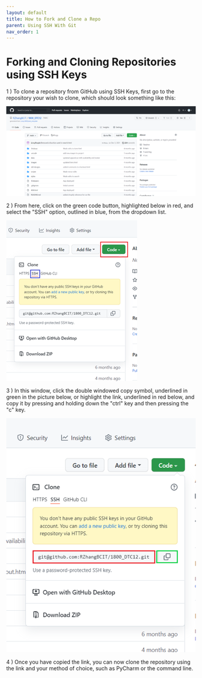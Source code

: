 ```yaml
---
layout: default
title: How to Fork and Clone a Repo
parent: Using SSH With Git
nav_order: 1
---
```


# Forking and Cloning Repositories using SSH Keys

1 ) To clone a repository from GitHub using SSH Keys, first go to the repository your wish to clone, which should look something like this:

![](../../assets/images/github_repo.png)

2 ) From here, click on the green code button, highlighted below in red, and select the "SSH" option, outlined in blue, from the dropdown list.

![](../../assets/images/SSH_option.png)

3 ) In this window, click the double windowed copy symbol, underlined in green in the picture below, or highlight the link, underlined in red below, and copy it by pressing and holding down the "ctrl" key and then pressing the "c" key.

![](../../assets/images/copy_github_link.png)

4 ) Once you have copied the link, you can now clone the repository using the link and your method of choice, such as PyCharm or the command line.